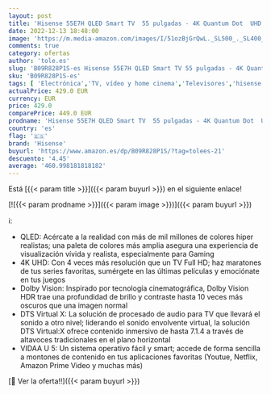 ```yaml
---
layout: post
title: 'Hisense 55E7H QLED Smart TV  55 pulgadas - 4K Quantum Dot  UHD  Dolby Vision  HDR  Alexa Built-in  Bluetooth  Disney+  Netflix  Youtube  Nuevo 2022 '
date: 2022-12-13 18:48:00
image: 'https://m.media-amazon.com/images/I/51ozBjGrQwL._SL500_._SL400_.jpg'
comments: true
category: ofertas
author: 'tole.es'
slug: 'B09R828P1S-es Hisense 55E7H QLED Smart TV 55 pulgadas - 4K Quantum Dot...'
sku: 'B09R828P1S-es'
tags: [ 'Electrónica','TV, vídeo y home cinema','Televisores','hisense','smart','tv','🇪🇸', ]
actualPrice: 429.0 EUR
currency: EUR
price: 429.0
comparePrice: 449.0 EUR
prodname: 'Hisense 55E7H QLED Smart TV  55 pulgadas - 4K Quantum Dot  UHD  Dolby Vision  HDR  Alexa Built-in  Bluetooth  Disney+  Netflix  Youtube  Nuevo 2022 '
country: 'es'
flag: '🇪🇸'
brand: 'Hisense'
buyurl: 'https://www.amazon.es/dp/B09R828P1S/?tag=tolees-21'
descuento: '4.45'
average: '460.998181818182'
---
```


Está [{{< param title >}}]({{< param buyurl >}}) en el siguiente enlace!

[![{{< param prodname >}}]({{< param image >}})]({{< param buyurl >}})

ℹ️:

- QLED: Acércate a la realidad con más de mil millones de colores hiper realistas; una paleta de colores más amplia asegura una experiencia de visualización vívida y realista, especialmente para Gaming
- 4K UHD: Con 4 veces más resolución que un TV Full HD; haz maratones de tus series favoritas, sumérgete en las últimas películas y emociónate en tus juegos
- Dolby Vision: Inspirado por tecnología cinematográfica, Dolby Vision HDR trae una profundidad de brillo y contraste hasta 10 veces más oscuros que una imagen normal
- DTS Virtual X: La solución de procesado de audio para TV que llevará el sonido a otro nivel; liderando el sonido envolvente virtual, la solución DTS Virtual:X ofrece contenido inmersivo de hasta 7.1.4 a través de altavoces tradicionales en el plano horizontal
- VIDAA U 5: Un sistema operativo fácil y smart; accede de forma sencilla a montones de contenido en tus aplicaciones favoritas (Youtue, Netflix, Amazon Prime Video y muchas más)

[🛒 Ver la oferta!!]({{< param buyurl >}})
